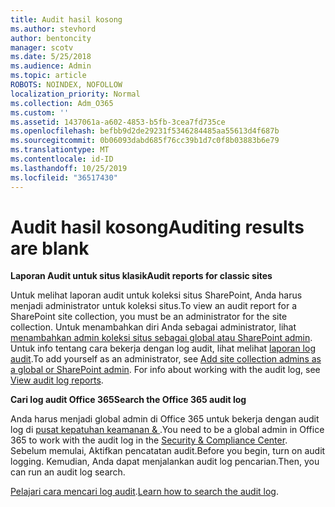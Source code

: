 ```yaml
---
title: Audit hasil kosong
ms.author: stevhord
author: bentoncity
manager: scotv
ms.date: 5/25/2018
ms.audience: Admin
ms.topic: article
ROBOTS: NOINDEX, NOFOLLOW
localization_priority: Normal
ms.collection: Adm_O365
ms.custom: ''
ms.assetid: 1437061a-a602-4853-b5fb-3cea7fd735ce
ms.openlocfilehash: befbb9d2de29231f5346284485aa55613d4f687b
ms.sourcegitcommit: 0b06093dabd685f76cc39b1d7c0f8b03883b6e79
ms.translationtype: MT
ms.contentlocale: id-ID
ms.lasthandoff: 10/25/2019
ms.locfileid: "36517430"
---
```

# <a name="auditing-results-are-blank"></a><span data-ttu-id="a103e-102">Audit hasil kosong</span><span class="sxs-lookup"><span data-stu-id="a103e-102">Auditing results are blank</span></span>

 <span data-ttu-id="a103e-103">**Laporan Audit untuk situs klasik**</span><span class="sxs-lookup"><span data-stu-id="a103e-103">**Audit reports for classic sites**</span></span>
  
<span data-ttu-id="a103e-104">Untuk melihat laporan audit untuk koleksi situs SharePoint, Anda harus menjadi administrator untuk koleksi situs.</span><span class="sxs-lookup"><span data-stu-id="a103e-104">To view an audit report for a SharePoint site collection, you must be an administrator for the site collection.</span></span> <span data-ttu-id="a103e-105">Untuk menambahkan diri Anda sebagai administrator, lihat [menambahkan admin koleksi situs sebagai global atau SharePoint admin](https://go.microsoft.com/fwlink/?linkid=869390). Untuk info tentang cara bekerja dengan log audit, lihat melihat [laporan log audit](https://go.microsoft.com/fwlink/?linkid=395237).</span><span class="sxs-lookup"><span data-stu-id="a103e-105">To add yourself as an administrator, see [Add site collection admins as a global or SharePoint admin](https://go.microsoft.com/fwlink/?linkid=869390). For info about working with the audit log, see [View audit log reports](https://go.microsoft.com/fwlink/?linkid=395237).</span></span> 
  
 <span data-ttu-id="a103e-106">**Cari log audit Office 365**</span><span class="sxs-lookup"><span data-stu-id="a103e-106">**Search the Office 365 audit log**</span></span>
  
<span data-ttu-id="a103e-107">Anda harus menjadi global admin di Office 365 untuk bekerja dengan audit log di [pusat kepatuhan keamanan &amp; ](https://protection.office.com).</span><span class="sxs-lookup"><span data-stu-id="a103e-107">You need to be a global admin in Office 365 to work with the audit log in the [Security &amp; Compliance Center](https://protection.office.com).</span></span> <span data-ttu-id="a103e-108">Sebelum memulai, Aktifkan pencatatan audit.</span><span class="sxs-lookup"><span data-stu-id="a103e-108">Before you begin, turn on audit logging.</span></span> <span data-ttu-id="a103e-109">Kemudian, Anda dapat menjalankan audit log pencarian.</span><span class="sxs-lookup"><span data-stu-id="a103e-109">Then, you can run an audit log search.</span></span> 
  
<span data-ttu-id="a103e-110">[Pelajari cara mencari log audit](https://go.microsoft.com/fwlink/?linkid=708432).</span><span class="sxs-lookup"><span data-stu-id="a103e-110">[Learn how to search the audit log](https://go.microsoft.com/fwlink/?linkid=708432).</span></span>
  

